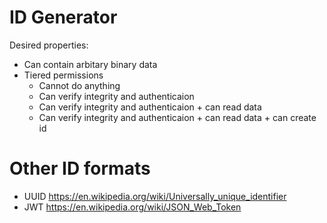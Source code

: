 # ID Generator

Desired properties:
- Can contain arbitary binary data
- Tiered permissions
  - Cannot do anything
  - Can verify integrity and authenticaion
  - Can verify integrity and authenticaion + can read data
  - Can verify integrity and authenticaion + can read data + can create id
  
# Other ID formats
- UUID https://en.wikipedia.org/wiki/Universally_unique_identifier
- JWT https://en.wikipedia.org/wiki/JSON_Web_Token
